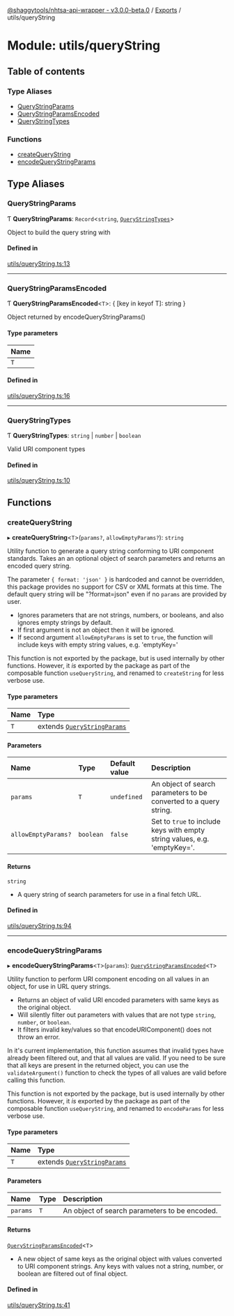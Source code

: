 [@shaggytools/nhtsa-api-wrapper - v3.0.0-beta.0](../index.md) / [Exports](../modules.md) / utils/queryString

# Module: utils/queryString

## Table of contents

### Type Aliases

- [QueryStringParams](utils_queryString.md#querystringparams)
- [QueryStringParamsEncoded](utils_queryString.md#querystringparamsencoded)
- [QueryStringTypes](utils_queryString.md#querystringtypes)

### Functions

- [createQueryString](utils_queryString.md#createquerystring)
- [encodeQueryStringParams](utils_queryString.md#encodequerystringparams)

## Type Aliases

### QueryStringParams

Ƭ **QueryStringParams**: `Record`<`string`, [`QueryStringTypes`](utils_queryString.md#querystringtypes)\>

Object to build the query string with

#### Defined in

[utils/queryString.ts:13](https://github.com/ShaggyTech/nhtsa-api-wrapper/blob/main/packages/lib/src/utils/queryString.ts#L13)

---

### QueryStringParamsEncoded

Ƭ **QueryStringParamsEncoded**<`T`\>: { [key in keyof T]: string }

Object returned by encodeQueryStringParams()

#### Type parameters

| Name |
| :--- |
| `T`  |

#### Defined in

[utils/queryString.ts:16](https://github.com/ShaggyTech/nhtsa-api-wrapper/blob/main/packages/lib/src/utils/queryString.ts#L16)

---

### QueryStringTypes

Ƭ **QueryStringTypes**: `string` \| `number` \| `boolean`

Valid URI component types

#### Defined in

[utils/queryString.ts:10](https://github.com/ShaggyTech/nhtsa-api-wrapper/blob/main/packages/lib/src/utils/queryString.ts#L10)

## Functions

### createQueryString

▸ **createQueryString**<`T`\>(`params?`, `allowEmptyParams?`): `string`

Utility function to generate a query string conforming to URI component standards. Takes an an
optional object of search parameters and returns an encoded query string.

The parameter `{ format: 'json' }` is hardcoded and cannot be overridden, this package provides
no support for CSV or XML formats at this time. The default query string will be "?format=json"
even if no `params` are provided by user.

- Ignores parameters that are not strings, numbers, or booleans, and also ignores empty strings
  by default.
- If first argument is not an object then it will be ignored.
- If second argument `allowEmptyParams` is set to `true`, the function will include keys with
  empty string values, e.g. 'emptyKey='

This function is not exported by the package, but is used internally by other
functions. However, it _is_ exported by the package as part of the composable function
`useQueryString`, and renamed to `createString` for less verbose use.

#### Type parameters

| Name | Type                                                                  |
| :--- | :-------------------------------------------------------------------- |
| `T`  | extends [`QueryStringParams`](utils_queryString.md#querystringparams) |

#### Parameters

| Name                | Type      | Default value | Description                                                               |
| :------------------ | :-------- | :------------ | :------------------------------------------------------------------------ |
| `params`            | `T`       | `undefined`   | An object of search parameters to be converted to a query string.         |
| `allowEmptyParams?` | `boolean` | `false`       | Set to `true` to include keys with empty string values, e.g. 'emptyKey='. |

#### Returns

`string`

- A query string of search parameters for use in a final fetch URL.

#### Defined in

[utils/queryString.ts:94](https://github.com/ShaggyTech/nhtsa-api-wrapper/blob/main/packages/lib/src/utils/queryString.ts#L94)

---

### encodeQueryStringParams

▸ **encodeQueryStringParams**<`T`\>(`params`): [`QueryStringParamsEncoded`](utils_queryString.md#querystringparamsencoded)<`T`\>

Utility function to perform URI component encoding on all values in an object, for use in URL
query strings.

- Returns an object of valid URI encoded parameters with same keys as the original object.
- Will silently filter out parameters with values that are not type `string`, `number`, or
  `boolean`.
- It filters invalid key/values so that encodeURIComponent() does not throw an error.

In it's current implementation, this function assumes that invalid types have already been
filtered out, and that all values are valid. If you need to be sure that all keys are present
in the returned object, you can use the `validateArgument()` function to check the types of all
values are valid before calling this function.

This function is not exported by the package, but is used internally by other
functions. However, it _is_ exported by the package as part of the composable function
`useQueryString`, and renamed to `encodeParams` for less verbose use.

#### Type parameters

| Name | Type                                                                  |
| :--- | :-------------------------------------------------------------------- |
| `T`  | extends [`QueryStringParams`](utils_queryString.md#querystringparams) |

#### Parameters

| Name     | Type | Description                                   |
| :------- | :--- | :-------------------------------------------- |
| `params` | `T`  | An object of search parameters to be encoded. |

#### Returns

[`QueryStringParamsEncoded`](utils_queryString.md#querystringparamsencoded)<`T`\>

- A new object of same keys as the original object with
  values converted to URI component strings. Any keys with values not a string, number, or
  boolean are filtered out of final object.

#### Defined in

[utils/queryString.ts:41](https://github.com/ShaggyTech/nhtsa-api-wrapper/blob/main/packages/lib/src/utils/queryString.ts#L41)
